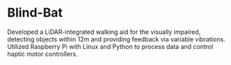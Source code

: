 # Blind-Bat
Developed a LiDAR-integrated walking aid for the visually impaired, detecting objects within 12m and providing feedback via variable vibrations. Utilized Raspberry Pi with Linux and Python to process data and control haptic motor controllers.
